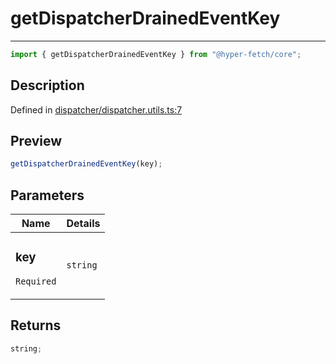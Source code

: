 # getDispatcherDrainedEventKey

<div class="api-docs__separator">

---

</div><div class="api-docs__import">

```ts
import { getDispatcherDrainedEventKey } from "@hyper-fetch/core";
```

</div><div class="api-docs__section">

## Description

</div><div class="api-docs__description"><span class="api-docs__do-not-parse">

</span></div><p class="api-docs__definition">

Defined in
[dispatcher/dispatcher.utils.ts:7](https://github.com/BetterTyped/hyper-fetch/blob/3fe127e9/packages/core/src/dispatcher/dispatcher.utils.ts#L7)

</p><div class="api-docs__section">

## Preview

</div><div class="api-docs__preview fn">

```ts
getDispatcherDrainedEventKey(key);
```

</div><div class="api-docs__section">

## Parameters

</div>
<div class="api-docs__parameters">
<table>
<thead><tr><th>Name</th><th>Details</th></tr></thead>
<tbody><tr param-data="key"><td class="api-docs__param-name required">

### key

`Required`

</td><td class="api-docs__param-type">

`string`

</td></tr></tbody></table></div><div class="api-docs__section">

## Returns

</div><div class="api-docs__returns">

```ts
string;
```

</div>

